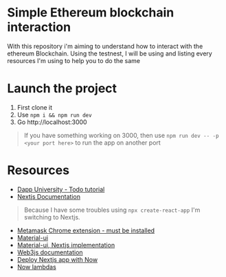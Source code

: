 # Simple Ethereum blockchain interaction
With this repository i'm aiming to understand how to interact with the ethereum Blockchain. Using the testnest, I will be using and listing every resources I'm using to help you to do the same

# Launch the project
1. First clone it
2. Use `npm i && npm run dev`
3. Go http://localhost:3000
> If you have something working on 3000, then use `npm run dev -- -p <your port here>` to run the app on another port

# Resources
- [Dapp University - Todo tutorial](https://youtu.be/AiWkkj8lSTc)
- [Nextjs Documentation](https://nextjs.org/docs)
> Because I have some troubles using `npx create-react-app` I'm switching to Nextjs.
- [Metamask Chrome extension - must be installed](https://chrome.google.com/webstore/detail/metamask/nkbihfbeogaeaoehlefnkodbefgpgknn/related)
- [Material-ui](https://material-ui.com)
- [Material-ui, Nextjs implementation](https://github.com/mui-org/material-ui/tree/master/examples/nextjs)
- [Web3js documentation](https://web3js.readthedocs.io/en/1.0/getting-started.html)
- [Deploy Nextjs app with Now](https://zeit.co/guides/deploying-nextjs-with-now/)
- [Now lambdas](https://zeit.co/docs/v2/deployments/concepts/lambdas/)